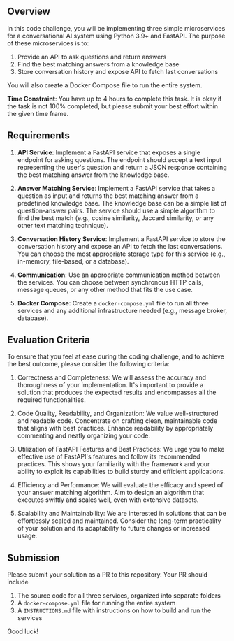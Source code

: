 ## Overview

In this code challenge, you will be implementing three simple microservices for a conversational AI system using Python 3.9+ and FastAPI. The purpose of these microservices is to:

1. Provide an API to ask questions and return answers
2. Find the best matching answers from a knowledge base
3. Store conversation history and expose API to fetch last conversations

You will also create a Docker Compose file to run the entire system.

**Time Constraint**: You have up to 4 hours to complete this task. It is okay if the task is not 100% completed, but please submit your best effort within the given time frame.

## Requirements

1. **API Service**: Implement a FastAPI service that exposes a single endpoint for asking questions. The endpoint should accept a text input representing the user's question and return a JSON response containing the best matching answer from the knowledge base.

2. **Answer Matching Service**: Implement a FastAPI service that takes a question as input and returns the best matching answer from a predefined knowledge base. The knowledge base can be a simple list of question-answer pairs. The service should use a simple algorithm to find the best match (e.g., cosine similarity, Jaccard similarity, or any other text matching technique).

3. **Conversation History Service**: Implement a FastAPI service to store the conversation history and expose an API to fetch the last conversations. You can choose the most appropriate storage type for this service (e.g., in-memory, file-based, or a database).

4. **Communication**: Use an appropriate communication method between the services. You can choose between synchronous HTTP calls, message queues, or any other method that fits the use case.

5. **Docker Compose**: Create a `docker-compose.yml` file to run all three services and any additional infrastructure needed (e.g., message broker, database).

## Evaluation Criteria

To ensure that you feel at ease during the coding challenge, and to achieve the best outcome, please consider the following criteria:

1. Correctness and Completeness: We will assess the accuracy and thoroughness of your implementation. It's important to provide a solution that produces the expected results and encompasses all the required functionalities.

2. Code Quality, Readability, and Organization: We value well-structured and readable code. Concentrate on crafting clean, maintainable code that aligns with best practices. Enhance readability by appropriately commenting and neatly organizing your code.

3. Utilization of FastAPI Features and Best Practices: We urge you to make effective use of FastAPI's features and follow its recommended practices. This shows your familiarity with the framework and your ability to exploit its capabilities to build sturdy and efficient applications.

4. Efficiency and Performance: We will evaluate the efficacy and speed of your answer matching algorithm. Aim to design an algorithm that executes swiftly and scales well, even with extensive datasets.

5. Scalability and Maintainability: We are interested in solutions that can be effortlessly scaled and maintained. Consider the long-term practicality of your solution and its adaptability to future changes or increased usage.

## Submission

Please submit your solution as a PR to this repository. Your PR should include

1. The source code for all three services, organized into separate folders
2. A `docker-compose.yml` file for running the entire system
3. A `INSTRUCTIONS.md` file with instructions on how to build and run the services

Good luck!

